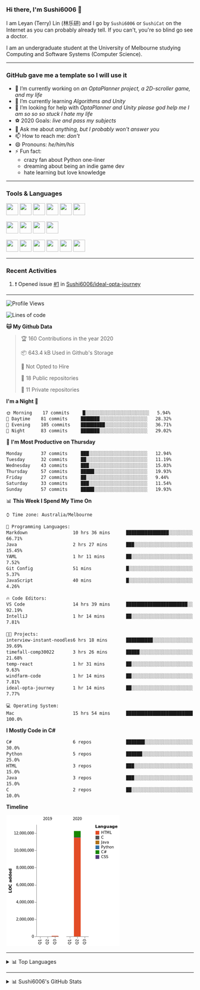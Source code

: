 ### Hi there, I'm Sushi6006 👋

<!--**Sushi6006/Sushi6006** is a ✨ _special_ ✨ repository because its `README.md` (this file) appears on your GitHub profile.-->

I am Leyan (Terry) Lin (林乐研) and I go by `Sushi6006` or `SushiCat` on the Internet as you can probably already tell. If you can't, you're so blind go see a doctor.

I am an undergraduate student at the University of Melbourne studying Computing and Software Systems (Computer Science). 

--- 

### GitHub gave me a template so I will use it
- 🔭 I’m currently working on *an OptaPlanner project, a 2D-scroller game, and my life*
- 🌱 I’m currently learning *Algorithms and Unity*
- 🤔 I’m looking for help with *OptaPlanner and Unity please god help me I am so so so stuck I hate my life*
- ⚽️ 2020 Goals: *live and pass my subjects*
- 💬 Ask me about *anything, but I probably won't answer you*
- 📫 How to reach me: *don't*
- 😄 Pronouns: *he/him/his*
- ⚡ Fun fact:
  - crazy fan about Python one-liner
  - dreaming about being an indie game dev
  - hate learning but love knowledge

---

### Tools & Languages
<p>
  <img height="32" width="32" src="https://cdn.jsdelivr.net/npm/simple-icons@v3/icons/apple.svg"/>
  <img height="32" width="32" src="https://cdn.jsdelivr.net/npm/simple-icons@v3/icons/visualstudiocode.svg"/>
  <img height="32" width="32" src="https://cdn.jsdelivr.net/npm/simple-icons@v3/icons/github.svg"/>
  <img height="32" width="32" src="https://cdn.jsdelivr.net/npm/simple-icons@v3/icons/git.svg"/>
  <img height="32" width="32" src="https://cdn.jsdelivr.net/npm/simple-icons@v3/icons/discord.svg"/>
  <img height="32" width="32" src="https://cdn.jsdelivr.net/npm/simple-icons@v3/icons/atom.svg"/>
</p>
<p>
  <img height="32" width="32" src="https://cdn.jsdelivr.net/npm/simple-icons@v3/icons/adobephotoshop.svg"/>
  <img height="32" width="32" src="https://cdn.jsdelivr.net/npm/simple-icons@v3/icons/adobexd.svg"/>
  <img height="32" width="32" src="https://cdn.jsdelivr.net/npm/simple-icons@v3/icons/vsco.svg"/>
  <img height="32" width="32" src="https://cdn.jsdelivr.net/npm/simple-icons@v3/icons/spotify.svg"/>
</p>
<p>
  <img height="32" width="32" src="https://cdn.jsdelivr.net/npm/simple-icons@v3/icons/python.svg"/>
  <img height="32" width="32" src="https://cdn.jsdelivr.net/npm/simple-icons@v3/icons/c.svg"/>
  <img height="32" width="32" src="https://cdn.jsdelivr.net/npm/simple-icons@v3/icons/csharp.svg"/>
  <img height="32" width="32" src="https://cdn.jsdelivr.net/npm/simple-icons@v3/icons/java.svg"/>
  <img height="32" width="32" src="https://cdn.jsdelivr.net/npm/simple-icons@v3/icons/markdown.svg"/>
  <img height="32" width="32" src="https://cdn.jsdelivr.net/npm/simple-icons@v3/icons/mysql.svg"/>
</p>

--- 

### Recent Activities
<!--START_SECTION:activity-->
1. ❗️ Opened issue [#1](https://github.com//Sushi6006/ideal-opta-journey/issues/1) in [Sushi6006/ideal-opta-journey](https://github.com//Sushi6006/ideal-opta-journey)
<!--END_SECTION:activity-->

---

<!--START_SECTION:waka-->
![Profile Views](http://img.shields.io/badge/Profile%20Views-118-blue)

![Lines of code](https://img.shields.io/badge/From%20Hello%20World%20I%27ve%20Written-0%20Lines%20of%20code-blue)

**🐱 My Github Data** 

> 🏆 160 Contributions in the year 2020
 > 
> 📦 643.4 kB Used in Github's Storage 
 > 
> 🚫 Not Opted to Hire
 > 
> 📜 18 Public repositories
 > 
> 🔑 11 Private repositories 

**I'm a Night 🦉** 

```text
🌞 Morning    17 commits     █░░░░░░░░░░░░░░░░░░░░░░░░   5.94% 
🌆 Daytime    81 commits     ███████░░░░░░░░░░░░░░░░░░   28.32% 
🌃 Evening    105 commits    █████████░░░░░░░░░░░░░░░░   36.71% 
🌙 Night      83 commits     ███████░░░░░░░░░░░░░░░░░░   29.02%

```
📅 **I'm Most Productive on Thursday** 

```text
Monday       37 commits     ███░░░░░░░░░░░░░░░░░░░░░░   12.94% 
Tuesday      32 commits     ██░░░░░░░░░░░░░░░░░░░░░░░   11.19% 
Wednesday    43 commits     ███░░░░░░░░░░░░░░░░░░░░░░   15.03% 
Thursday     57 commits     █████░░░░░░░░░░░░░░░░░░░░   19.93% 
Friday       27 commits     ██░░░░░░░░░░░░░░░░░░░░░░░   9.44% 
Saturday     33 commits     ███░░░░░░░░░░░░░░░░░░░░░░   11.54% 
Sunday       57 commits     █████░░░░░░░░░░░░░░░░░░░░   19.93%

```


📊 **This Week I Spend My Time On** 

```text
⌚︎ Time zone: Australia/Melbourne

💬 Programming Languages: 
Markdown                 10 hrs 36 mins      ████████████████░░░░░░░░░   66.71% 
Java                     2 hrs 27 mins       ███░░░░░░░░░░░░░░░░░░░░░░   15.45% 
YAML                     1 hr 11 mins        ██░░░░░░░░░░░░░░░░░░░░░░░   7.52% 
Git Config               51 mins             █░░░░░░░░░░░░░░░░░░░░░░░░   5.37% 
JavaScript               40 mins             █░░░░░░░░░░░░░░░░░░░░░░░░   4.26%

🔥 Code Editors: 
VS Code                  14 hrs 39 mins      ███████████████████████░░   92.19% 
IntelliJ                 1 hr 14 mins        ██░░░░░░░░░░░░░░░░░░░░░░░   7.81%

🐱‍💻 Projects: 
interview-instant-noodles6 hrs 18 mins       ██████████░░░░░░░░░░░░░░░   39.69% 
timefall-comp30022       3 hrs 26 mins       █████░░░░░░░░░░░░░░░░░░░░   21.68% 
temp-react               1 hr 31 mins        ██░░░░░░░░░░░░░░░░░░░░░░░   9.63% 
windfarm-code            1 hr 14 mins        ██░░░░░░░░░░░░░░░░░░░░░░░   7.81% 
ideal-opta-journey       1 hr 14 mins        ██░░░░░░░░░░░░░░░░░░░░░░░   7.77%

💻 Operating System: 
Mac                      15 hrs 54 mins      █████████████████████████   100.0%

```

**I Mostly Code in C#** 

```text
C#                       6 repos             ███████░░░░░░░░░░░░░░░░░░   30.0% 
Python                   5 repos             ██████░░░░░░░░░░░░░░░░░░░   25.0% 
HTML                     3 repos             ███░░░░░░░░░░░░░░░░░░░░░░   15.0% 
Java                     3 repos             ███░░░░░░░░░░░░░░░░░░░░░░   15.0% 
C                        2 repos             ██░░░░░░░░░░░░░░░░░░░░░░░   10.0%

```


**Timeline**

![Chart not found](https://github.com/Sushi6006/Sushi6006/blob/master/charts/bar_graph.png) 


<!--END_SECTION:waka-->


<!--
---

### Spotify Now Playing
<img src="https://novatorem-eight-fawn.vercel.app/api/spotify" alt="Sushi6006 Spotify Playing" width="350"/>
-->

--- 

<details>
  <summary>📊 Top Languages</summary>
  <br>
  <img src="https://github-readme-stats.vercel.app/api/top-langs/?username=sushi6006&layout=compact" alt="Top Langs">
</details>

---

<details>
  <summary>📊 Sushi6006's GitHub Stats</summary>
  <br>
  <img alt="Sushi6006's Github Stats" src="https://github-readme-stats.sushi6006.vercel.app/api?username=Sushi6006&show_icons=true"/>
</details>
  


